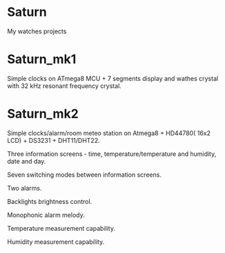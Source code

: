 # Saturn
My watches projects

# Saturn_mk1
Simple clocks on ATmega8 MCU + 7 segments display and wathes crystal with 32 kHz resonant frequency crystal.

# Saturn_mk2
Simple clocks/alarm/room meteo station on Atmega8 + HD44780( 16x2 LCD) + DS3231 + DHT11/DHT22.
  
  Three information screens - time, temperature/temperature and humidity, date and day.
  
  Seven switching modes between information screens.
  
  Two alarms.
  
  Backlights brightness control.
  
  Monophonic alarm melody.
  
  Temperature measurement capability.
  
  Humidity measurement capability.
  
